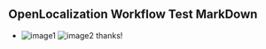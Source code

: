 ## OpenLocalization Workflow Test MarkDown
* ![image1](.\edf91104-f6ff-40c9-9e6b-80ce126d1b96.PNG)   ![image2](.\6b82c6db-fee2-412d-802e-1788bcf402d6.png) 
thanks!